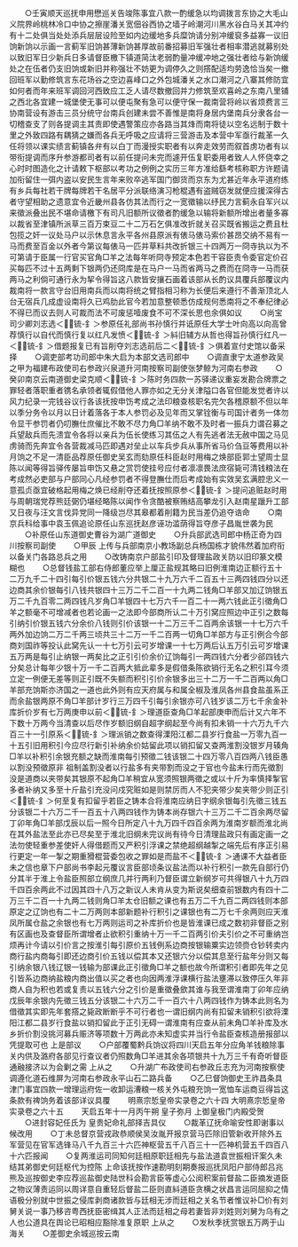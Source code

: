 <!-- { "loadSidebar": true } -->
　　○壬寅顺天巡抚申用懋巡关告竣陈事宜八款一酌缓急以均调拨言东协之大毛山义院界岭桃林冷口中协之擦崖潘关宽佃谷西协之墙子岭潮河川黑水谷白马关其冲约有十二处俱当处处添兵层层设险至如内边缓地多兵糜饷请分别冲缓裒多益寡一议旧饷新饷以示画一言蓟军旧饷甚薄新饷甚厚故前番招募旧军强壮者相率潜逃就募别处以致旧军日少新兵日多请督臣檄下镇道简汰老弱酌量冲缓冲地之强壮者给与新饷缓处之在伍者仍支旧饷或新旧并称强壮不妨更为调停久之则撘配适均劳逸恰当矣一撤回班军以勤修筑言东花场谷之空边喜峰口之外包城潘关之水口潮河之八寨其修防宜如何者而年来班军调回河西致应工乏人请尽数撤回并力修筑至欢喜岭之东南八里铺之西北各宜建一城堡使无事可以便屯聚有急可以便守保一裁南营将岭以省烦费言三协南营设有游击三员分统守台南兵创建未尝不善惟是南将身居内堡南兵分隶各台一切稽查支了则各提调主其责即使遇警策应亦各路当其烽而南将徒以空名远制于数十里之外致四路有耦猜之嫌而各兵无呼吸之应请将三营游击及本营中军亟行裁革一久任将领以课实绩言蓟镇各弁有以白丁而漫授实职者有以奔走效劳而叙首虏功者有以带衔提调而序升参游都司者有以前任提问未完而遽开伍复职委用者致人人怀侥幸之心时时图造化之计请敕下枢部以考功之例例之实历三年方准给繇考核称职方许题请加衔留住一弭内盗以安民生言年来败卒逃军国门御货而京东为尤甚近年永平道府练有乡兵每社若干牌每牌若干名居平分派联络演习枪棍遇有盗贼窃发就便应援深得古者守望相助之遗意宜令近畿州县各仿其法而行之一宽徵输以纾民力言蓟永自军兴以来徵派叠出民不堪命请檄下有司凡旧额所议徵者酌缓急以输将新额所增出者量多寡以裁省至津镇所派草三百万束豆二十二万石乞俱准改折就关召买既省搬运之费且杜包揽之奸一议处马户以示休息言永平各州县原派有俵马俵马索价甚昂交纳不易有一马而费至百金以外者今第议每俵马一匹并草料共改折银三十四两万一冏寺执以为不可第请于臣属一行官买官角□羊之法每年听冏寺预定本色若干容臣责令委官定价召买每匹不过十五两剩下银两仍还冏库是在马户一马而省两马之费而在冏寺一马而获两马之利倘可通行永为挈令得旨这八款皆安攘石画着该部从长酌议具覆兵部覆议内裁南将一款言守台旧用南兵而以南将统之臂指相习称为长便后来遵行不善渐顶北人台无宿兵几成虚设南将久已鸡肋此官今若加意整顿悉仿成规何悉南将之不奉纪律必不得已而议去则人可裁而法不可废惩噎废食不可不深长思也余俱如议
　　○尚宝司少卿刘志选＜锍-釒＞参原任礼部尚书孙慎行并诋原任大学士叶向高以向高曾荐慎行以自代而慎行复以红凡发愤＜锍-釒＞紏旧辅方从哲也得旨孙慎行红凡一＜锍-釒＞借题报复已有旨削夺刘志选前后二＜锍-釒＞俱着宣付史馆以备采择
　　○调吏部考功司郎中朱大启为本部文选司郎中
　　○调直隶宁太道参政吴之甲为福建布政使司右参政兴泉道升河南按察司副使张梦鲸为河南右参政
　　○癸卯南京云南道御史梁克顺＜锍-釒＞陈时务四款一苏驿递议重妄发勘合牌票之罪轻者落职重者镌名承领者辄假借他人罪亦如之无分关津隘口各官但能发觉者许以风力纪录一完钱谷议行各该抚按申饬考成之法印粮查核职名完欠各稽原额不但以年以季分务令以月以日计着落各于本人参罚必及见年而又掌铨衡与司国计者务一体勿令显干参罚者仍叨膴仕庶催比不敢不尽力角□羊纳不敢不及时者一振兵力谓召募之兵望敌兵而先溃宜令各将以亲兵为伍长使练习其伍之人有先逃者法无赦中国之马见虏骑而先奔宜令各营裁减马匹即遇对垒止以车兵步兵从事所省马价刍豆等费用以补月饷之不足一清臣品荐原任御史吴玄而劾原任科臣赵时用梅之焕部臣郭士望周士显陈以闻等得旨驿传屡旨申饬又悬之赏罚使挂号应付者凛凛畏法庶宿毙可清钱粮法在考成然必吏部与户部同心凡经参罚者不得登膴仕而后考成始有实效吴玄满腔忠义一意孤贞亟宜破格起用梅之焕已经削夺还着抚按照原参＜锍-釒＞提问追赃赵时用与周朝瑞党荐熊廷弼仍堪经略陈以闻作令贪酷被察贿结高攀龙引入赵南星躐升工部又日夜与汪文言伐异党同一降级岂尽其皋都着削籍为民当差仍追夺诰命
　　○南京兵科给事中袁玉佩追论原任山东巡抚赵彦诬功滥荫得旨夺彦子昌胤世袭为民
　　○补原任山东道御史曹谷为湖广道御史
　　○升兵部武选司郎中杨正奇为四川按察司副使
　　○甲辰  上传与兵部南京小教场副总兵杨国栋才貌伟然着加府衔以备关门各路总兵之用
　　○改铸南京户部盐引印及督理盐政关防以旧印篆文模糊也
　　○总督钱盐工部右侍郎董应举上厘正盐规其略曰旧例淮南边正额行五十二万九千二十四引每引价银五钱六分共银二十九万六千二百五十三两四钱四分以还边商其余价银每引八钱共银四十三万二千二百一十九两二钱角□羊部又加辽饷银五万二千九百零二两四钱凡岁角□羊银四十七万六千一百二十一两六钱此正引徵角□羊之额毫不可增减者也若论画一之法即今部商所认二十万引窝应照边中正引之数每引纳引价银五钱六分余价八钱则引价该银一十二万三千二百两余该银一十七万六千两外加边饷二万二千两三顷共三十二万一千二百两一切角□羊部方与正引例合今部商刘国祚等投认此窝先认一十七万引云可岁增课一十七万两后认五万引云可岁增课五万两是每引止纳银一两矣比之正引引价余价辽饷每引一两四钱六分者少郤四钱六分矣总计每年少银十万一千二百两大抵此辈多是假借条陈欲销行无名之积引耳今须立定一例便无差等则正引既不失额而积引引价余银多出三十二万一千二百两以角□羊部充饷斯亦济国之一道也此外则有应天府属与和属全椒及淮凤各州县食盐虽系正而余盐银两原不角□羊部计岁行三万四千引每引余银亦可八钱岁该二万七千余金补库折价岁有七万两庚申以前＜锍-釒＞理道臣查角□羊起部庚申而后计又六年不下数十万两今当清查以后尽作岁额旧纲自超字纲起至今尚有扣未销一十六万九千六百三十一引原系＜锍-釒＞理派销之数查得溧阳江都二县岁行食盐一万零九百一十五引旧用积引今应尽行新引补纳余价姑留此项以销扣留又查两淮割没银岁月辏角□羊以补积引余银充额之缺而淮南每引预徵二钱该银二十四万零八百四两八钱臣愚以割没预徵原非  祖制盖割没者以行盐多有夹带割而没之于官也今盐未行而先徵割没是道商以夹带矣其银原不起角□羊稍宜从宽须照银两徵之或以十斤为率慎择掣官多者补纳又多至十斤盐引充没问戍究赃如是则禁厉而人不犯夹带少矣夹带少则正引＜锍-釒＞何至复有扣留乎若臣之铸本合将淮南应纳日字纲余银每引先徵三钱五分该银二十六万二千一百五十八两四钱作为铸本尚存银六十三万二千二百余两尽留丁卯年角□羊部戊辰以后一照今日所定八十九万四千四百余两为淮南岁额而淮北尚在其外盐法至此亦已尽矣至于淮北旧纲未完议尚有待今日清理盐政只有画定画一之法勿使轻重参差使奸人得借题而又严积引浮课之禁绝超纲越掣之端先后有序正引易行更定一年一掣之期重猾棍营委包收之罪如是而盐不＜锍-釒＞通课不大益者臣未之信也章下户部尚书李起元覆议言臣部顷条议盐法而以补行积引一款先自部行仍分其半于淮上令盐臣照部立纲庶几并行两利乃督臣谓立新纲岁可共得银八十九万四千四百余两此不过因其四十八万之新议人未肯从变为斯说矣细查前银数内有四十二万三千二百一十九两二钱则角□羊太仓旧额之课也有五万二千九百二两四钱则本部原定之辽饷也有二十二万两则本部新题补行积引之课银也有二万七千余两则应天淮凤所属仓盐之余银也有七万两则运司之补库折价也是皆淮课已成之数初非督臣之别有区画也及查督臣所谓增者止欲积引重纳十万一千二百两引价夫引价之不可重纳岂烦再计今请以引价言之按淮引每引原价五钱例系边商按银输粟实边领赍仓钞转卖内商行盐内商每引即还边商引价五钱以偿其本又还银六分以偿其息至行盐年分则又每引纳余银八钱辽银一钱输为部课此正引徵角□羊之额也故今所谓积引者即先年之见引皆系边商纳盐粮内商出值以买之者也向因两淮浮课横行盐法壅滞以致停压久年非商人自为积也若或复责以五钱六分之引价是重徵叠歛其谁与我至谓淮南丁卯年应纳戊辰年余银内先徵三钱五分该银二十六万二千一百六十八两四钱作为铸本此则名为借徵其实即先年套撘之毙政断断乎不可行者也一谓旧纲内尚有扣留未销积引欲将溧阳江都二县岁行食盐以销扣留此于正引无碍一谓淮南有应查从前未角□羊补库及水乡折价割没挑河募兵赈济等项数十万两此亦未知虚实并当行令盐臣查核造册报部以凭提取可也  上是部议
　　○户部覆蜀黔兵饷议将四川天启五年分应角羊钱粮除事关内供及潞府各部见行查议者仍照数角□羊进其余各项银共十九万三千有奇听督臣通融接济以为会剿之需  上从之
　　○升湖广布政使司右参政丘志充为河南按察使调遵化道石维屏为河南右参政永平山石二路兵备
　　○乙巳督饷御史王祚昌条具津门事宜四款一增理运府佐一收卸运漕粮一核关外屯粮充饷一宽恤车运商豆得旨这条款有禆饷务着该部详议具覆
　　明熹宗悊皇帝实录卷之六十四
大明熹宗悊皇帝实录卷之六十五
　　天启五年十一月丙午朔  皇子弥月  上御皇极门内殿受贺
　　○进封容妃任氏为  皇贵妃命礼部择吉具仪
　　○裁革辽抚命喻安性即谢事以候改用
　　○丁未总督京营戎政恭顺侯吴汝胤开报京营马匹除旧管新收开除外五军营见在官军选锋马八千九百三十六匹神枢营五千八百三十一匹神机营五千四百八十六匹报闻
　　○复两淮运司同知何廷相原职廷相先与盐法道袁世振相讦案久未结其弟御史何廷枢代为控陈  上命该抚按作速勘明刻期奏报巡抚凤阳户部侍郎吕兆熊及巡按御史李应荐巡盐御史陆世科会勘言臣等虚心公阅积案前督盐二臣摘发道臣之物议薄责运同以周详意自重轻后督盐二臣则直紏道臣贪横之状昌言运同屈抑之情语极分别就中世振之侵库剥商诸款皆与廷相无涉而廷相之关名节者惟议补□价有刘舅关说一事乃移咨粤西抚臣密缉其人正法而廷相之母若妻皆非刘姓则刘舅为乌有之人也公道具在舆论已昭相应豁除准复原职  上从之
　　○发秋季抚赏银五万两于山海关
　　○差御史余城巡按云南
